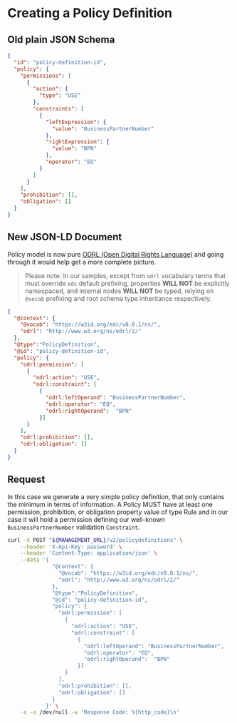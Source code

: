 # Creating a Policy Definition

## Old plain JSON Schema

```json
{
  "id": "policy-definition-id",
  "policy": {
    "permissions": [
      {
        "action": {
          "type": "USE"
        },
        "constraints": [
          {
            "leftExpression": {
              "value": "BusinessPartnerNumber"
            },
            "rightExpression": {
              "value": "BPN"
            },
            "operator": "EQ"
          }
        ]
      }
    ],
    "prohibition": [],
    "obligation": []
  }
}
```

## New JSON-LD Document

Policy model is now pure [ODRL (Open Digital Rights Language)](https://www.w3.org/TR/odrl-model/) and going through it would help get a more complete picture.
> Please note: In our samples, except from `odrl` vocabulary terms that must override `edc` default prefixing, properties **WILL NOT** be explicitly namespaced, and internal nodes **WILL NOT** be typed, relying on `@vocab` prefixing and root schema type inheritance respectively.

```json
{
  "@context": {
    "@vocab": "https://w3id.org/edc/v0.0.1/ns/",
    "odrl": "http://www.w3.org/ns/odrl/2/"
  },
  "@type":"PolicyDefinition",
  "@id": "policy-definition-id",
  "policy": {
    "odrl:permission": [
      {
        "odrl:action": "USE",
        "odrl:constraint": [
          {
            "odrl:leftOperand": "BusinessPartnerNumber",
            "odrl:operator": "EQ",
            "odrl:rightOperand":  "BPN"
          }]
      }
    ],
    "odrl:prohibition": [],
    "odrl:obligation": []
  }
}
```

## Request

In this case we generate a very simple policy definition, that only contains the minimum in terms of information.
A Policy MUST have at least one permission, prohibition, or obligation property value of type Rule and in our case it will hold a permission defining our well-known `BusinessPartnerNumber` validation `Constraint`.

```bash
curl -X POST "${MANAGEMENT_URL}/v2/policydefinitions" \
    --header 'X-Api-Key: password' \
    --header 'Content-Type: application/json' \
    --data '{
              "@context": {
                "@vocab": "https://w3id.org/edc/v0.0.1/ns/",
                "odrl": "http://www.w3.org/ns/odrl/2/"
              },
              "@type":"PolicyDefinition",
              "@id": "policy-definition-id",
              "policy": {
                "odrl:permission": [
                  {
                    "odrl:action": "USE",
                    "odrl:constraint": [
                      {
                        "odrl:leftOperand": "BusinessPartnerNumber",
                        "odrl:operator": "EQ",
                        "odrl:rightOperand":  "BPN"
                      }]
                  }
                ],
                "odrl:prohibition": [],
                "odrl:obligation": []
              }
            }' \
    -s -o /dev/null -w 'Response Code: %{http_code}\n'
```
